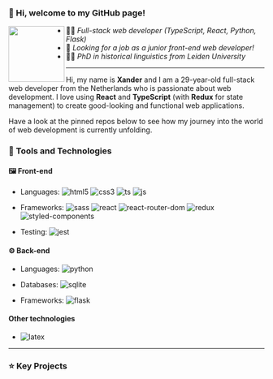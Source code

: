 ### 👋 Hi, welcome to my GitHub page!

<p>
<img src="https://user-images.githubusercontent.com/73882506/147939415-cb757b76-da96-4404-a5cf-e501f700b451.jpg" height="110px" style="margin-right: '20px'" align="left">

* 👨‍💻 _Full-stack web developer (TypeScript, React, Python, Flask)_
* 🔭 _Looking for a job as a junior front-end web developer!_
* 👨‍🎓 _PhD in historical linguistics from Leiden University_

</p>
  
---

Hi, my name is **Xander** and I am a 29-year-old full-stack web developer from the Netherlands who is passionate about web development. I love using **React** and **TypeScript** (with **Redux** for state management) to create good-looking and functional web applications.

Have a look at the pinned repos below to see how my journey into the world of web development is currently unfolding.
  
### 🔧 Tools and Technologies
  
#### 🖼️ Front-end

* Languages: ![html5](https://img.shields.io/badge/HTML5-E34F26?style=for-the-badge&logo=html5&logoColor=white) ![css3](https://img.shields.io/badge/CSS3-1572B6?style=for-the-badge&logo=css3&logoColor=white) ![ts](https://img.shields.io/badge/TypeScript-007ACC?style=for-the-badge&logo=typescript&logoColor=white) ![js](https://img.shields.io/badge/JavaScript-323330?style=for-the-badge&logo=javascript&logoColor=F7DF1E)

* Frameworks: ![sass](https://img.shields.io/badge/Sass-CC6699?style=for-the-badge&logo=sass&logoColor=white) ![react](https://img.shields.io/badge/React-20232A?style=for-the-badge&logo=react&logoColor=61DAFB) ![react-router-dom](https://img.shields.io/badge/React_Router-CA4245?style=for-the-badge&logo=react-router&logoColor=white) ![redux](https://img.shields.io/badge/Redux-593D88?style=for-the-badge&logo=redux&logoColor=white) ![styled-components](https://img.shields.io/badge/styled--components-DB7093?style=for-the-badge&logo=styled-components&logoColor=white)

* Testing: ![jest](https://img.shields.io/badge/Jest-C21325?style=for-the-badge&logo=jest&logoColor=white)
  
  
#### ⚙️ Back-end
  
* Languages: ![python](https://img.shields.io/badge/Python-FFD43B?style=for-the-badge&logo=python&logoColor=darkgreen)

* Databases: ![sqlite](https://img.shields.io/badge/SQLite-07405E?style=for-the-badge&logo=sqlite&logoColor=white)

* Frameworks: ![flask](https://img.shields.io/badge/Flask-000000?style=for-the-badge&logo=flask&logoColor=white)

#### Other technologies

* ![latex](https://img.shields.io/badge/LaTeX-47A141?style=for-the-badge&logo=LaTeX&logoColor=white)
                                                                                                   
---

### ⭐ Key Projects



<!--
**XanderVertegaal/XanderVertegaal** is a ✨ _special_ ✨ repository because its `README.md` (this file) appears on your GitHub profile.

Here are some ideas to get you started:

- 🔭 I’m currently working on ...
- 🌱 I’m currently learning ...
- 👯 I’m looking to collaborate on ...
- 🤔 I’m looking for help with ...
- 💬 Ask me about ...
- 📫 How to reach me: ...
- 😄 Pronouns: ...
- ⚡ Fun fact: ...
-->
